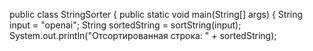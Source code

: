 public class StringSorter {
    public static void main(String[] args) {
        String input = "openai";
        String sortedString = sortString(input);
        System.out.println("Отсортированная строка: " + sortedString);
